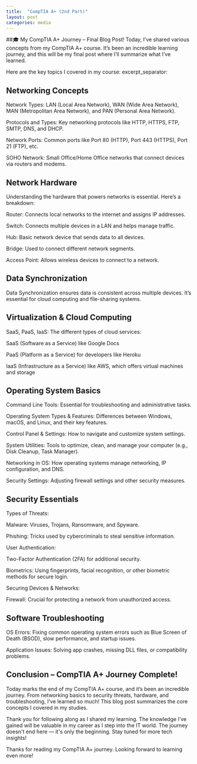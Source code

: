 ```yaml
---
title:  "CompTIA A+ (2nd Part)"
layout: post
categories: media
---
```


##🎓 My CompTIA A+ Journey – Final Blog Post!
Today, I’ve shared various concepts from my CompTIA A+ course. It’s been an incredible learning journey, and this will be my final post where I’ll summarize what I’ve learned.

Here are the key topics I covered in my course:
excerpt_separator: <!--more-->

## Networking Concepts
Network Types: LAN (Local Area Network), WAN (Wide Area Network), MAN (Metropolitan Area Network), and PAN (Personal Area Network).

Protocols and Types: Key networking protocols like HTTP, HTTPS, FTP, SMTP, DNS, and DHCP.

Network Ports: Common ports like Port 80 (HTTP), Port 443 (HTTPS), Port 21 (FTP), etc.

SOHO Network: Small Office/Home Office networks that connect devices via routers and modems.

## Network Hardware
Understanding the hardware that powers networks is essential. Here’s a breakdown:

Router: Connects local networks to the internet and assigns IP addresses.

Switch: Connects multiple devices in a LAN and helps manage traffic.

Hub: Basic network device that sends data to all devices.

Bridge: Used to connect different network segments.

Access Point: Allows wireless devices to connect to a network.

## Data Synchronization
Data Synchronization ensures data is consistent across multiple devices. It’s essential for cloud computing and file-sharing systems.

## Virtualization & Cloud Computing
SaaS, PaaS, IaaS: The different types of cloud services:

SaaS (Software as a Service) like Google Docs

PaaS (Platform as a Service) for developers like Heroku

IaaS (Infrastructure as a Service) like AWS, which offers virtual machines and storage

## Operating System Basics
Command Line Tools: Essential for troubleshooting and administrative tasks.

Operating System Types & Features: Differences between Windows, macOS, and Linux, and their key features.

Control Panel & Settings: How to navigate and customize system settings.

System Utilities: Tools to optimize, clean, and manage your computer (e.g., Disk Cleanup, Task Manager).

Networking in OS: How operating systems manage networking, IP configuration, and DNS.

Security Settings: Adjusting firewall settings and other security measures.

## Security Essentials
Types of Threats:

Malware: Viruses, Trojans, Ransomware, and Spyware.

Phishing: Tricks used by cybercriminals to steal sensitive information.

User Authentication:

Two-Factor Authentication (2FA) for additional security.

Biometrics: Using fingerprints, facial recognition, or other biometric methods for secure login.

Securing Devices & Networks:

Firewall: Crucial for protecting a network from unauthorized access.

## Software Troubleshooting
OS Errors: Fixing common operating system errors such as Blue Screen of Death (BSOD), slow performance, and startup issues.

Application Issues: Solving app crashes, missing DLL files, or compatibility problems.

## Conclusion – CompTIA A+ Journey Complete!
Today marks the end of my CompTIA A+ course, and it’s been an incredible journey. From networking basics to security threats, hardware, and troubleshooting, I’ve learned so much! This blog post summarizes the core concepts I covered in my studies.

Thank you for following along as I shared my learning. The knowledge I’ve gained will be valuable in my career as I step into the IT world. The journey doesn't end here — it's only the beginning. Stay tuned for more tech insights!

Thanks for reading my CompTIA A+ journey.
Looking forward to learning even more!
